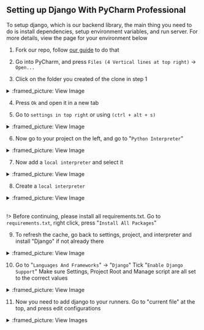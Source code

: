 ## Setting up Django With PyCharm Professional

To setup django, which is our backend library, the main thing you need to do is install dependencies, setup environment variables,
and run server. For more details, view the page for your environment below

1. Fork our repo, follow [our guide](https://github.com/TreyWW/MyFinances/wiki/Fork-the-main-repo) to do that

2. Go into PyCharm, and press `Files (4 Vertical lines at top right)` -> `Open...`

3. Click on the folder you created of the clone in step 1

<details>
<summary>:framed_picture: View Image</summary>
<img src="_assets/setup/pycharm-1-1.png" />
</details>

4. Press `Ok` and open it in a new tab

5. Go to `settings in top right` or using `(ctrl + alt + s)`

<details>
<summary>:framed_picture: View Image</summary>
<img src="_assets/setup/pycharm-2-1.png" />
</details>

6. Now go to your project on the left, and go to "`Python Interpreter`"

<details>
<summary>:framed_picture: View Image</summary>
<img src="_assets/setup/pycharm-4-1.png" /></details>

7. Now add a `local interpreter` and select it

<details>
<summary>:framed_picture: View Image</summary>
<img src="_assets/setup/pycharm-5-1.png" />
</details>

8. Create a `local interpreter`

<details>
<summary>:framed_picture: View Image</summary>
<img src="_assets/setup/pycharm-6-1.png" />
</details>

<br>

!> Before continuing, please install all requirements.txt. Go to `requirements.txt`, right click, press "`Install All Packages`"

9. To refresh the cache, go back to settings, project, and interpreter and install "Django" if not already there

<details>
<summary>:framed_picture: View Image</summary>
<img src="_assets/setup/pycharm-6-2.png" />
</details>

10. Go to "`Languages And Frameworks`" -> "`Django`"
    Tick "`Enable Django Support`"
    Make sure Settings, Project Root and Manage script are all set to the correct values

<details>
<summary>:framed_picture: View Image</summary>
<img src="_assets/setup/pycharm-7-1.png" /></details>

11. Now you need to add django to your runners. Go to "current file" at the top, and press edit configurations

<details>
<summary>:framed_picture: View Images</summary>
<img src="_assets/setup/pycharm-8-1.png" />
<img src="_assets/setup/pycharm-8-2.png" />
</details>